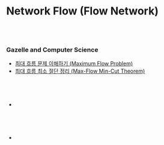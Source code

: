 Network Flow (Flow Network)
==========


 <br/><br/>


### Gazelle and Computer Science
- [최대 흐름 문제 이해하기 (Maximum Flow Problem) ](https://gazelle-and-cs.tistory.com/60)
- [최대 흐름 최소 절단 정리 (Max-Flow Min-Cut Theorem) ](https://gazelle-and-cs.tistory.com/62)


 <br/><br/>
 
 
### 
- []()


 <br/><br/>
 
 
### 
- []()


 <br/><br/>

